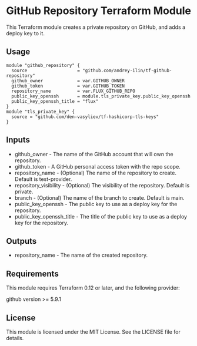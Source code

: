 # GitHub Repository Terraform Module

This Terraform module creates a private repository on GitHub, and adds a deploy key to it.

## Usage

```hcl
module "github_repository" {
  source                   = "github.com/andrey-ilin/tf-github-repository"
  github_owner             = var.GITHUB_OWNER
  github_token             = var.GITHUB_TOKEN
  repository_name          = var.FLUX_GITHUB_REPO
  public_key_openssh       = module.tls_private_key.public_key_openssh
  public_key_openssh_title = "flux"
}
module "tls_private_key" {
  source = "github.com/den-vasyliev/tf-hashicorp-tls-keys"
}
```
## Inputs
- github_owner - The name of the GitHub account that will own the repository.
- github_token - A GitHub personal access token with the repo scope.
- repository_name - (Optional) The name of the repository to create. Default is test-provider.
- repository_visibility - (Optional) The visibility of the repository. Default is private.
- branch - (Optional) The name of the branch to create. Default is main.
- public_key_openssh - The public key to use as a deploy key for the repository.
- public_key_openssh_title - The title of the public key to use as a deploy key for the repository.

## Outputs
- repository_name - The name of the created repository.

## Requirements
This module requires Terraform 0.12 or later, and the following provider:

github version >= 5.9.1

## License
This module is licensed under the MIT License. See the LICENSE file for details.
